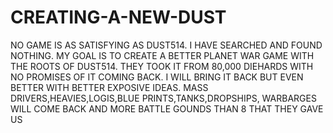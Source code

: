 # CREATING-A-NEW-DUST
NO GAME IS AS SATISFYING AS DUST514. I HAVE SEARCHED AND FOUND NOTHING. MY GOAL IS TO CREATE A BETTER PLANET WAR GAME WITH THE ROOTS OF DUST514. THEY TOOK IT FROM 80,000 DIEHARDS WITH NO PROMISES OF IT COMING BACK. I WILL BRING IT BACK BUT EVEN BETTER WITH BETTER EXPOSIVE IDEAS. MASS DRIVERS,HEAVIES,LOGIS,BLUE PRINTS,TANKS,DROPSHIPS, WARBARGES WILL COME BACK AND MORE BATTLE GOUNDS THAN 8 THAT THEY GAVE US

